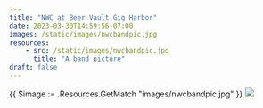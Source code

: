 ```yaml
---
title: "NWC at Beer Vault Gig Harbor"
date: 2023-03-30T14:59:56-07:00
images: /static/images/nwcbandpic.jpg
resources:
    - src: /static/images/nwcbandpic.jpg
      title: "A band picture"
draft: false
---
```


{{ $image := .Resources.GetMatch "images/nwcbandpic.jpg" }}
<img src="{{ $image.RelPermalink }}" width="{{ $image.Width }}" height="{{ $image.Height }}">